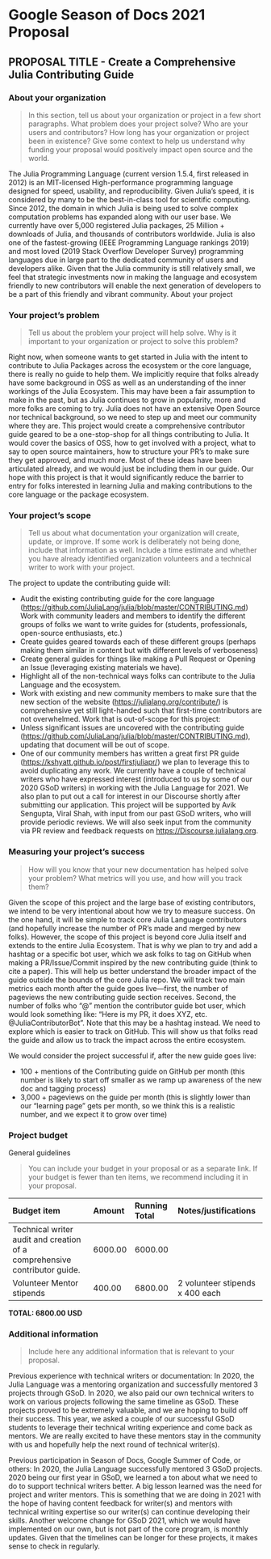 # Google Season of Docs 2021 Proposal

## PROPOSAL TITLE - Create a Comprehensive Julia Contributing Guide

### About your organization

> In this section, tell us about your organization or project in a few short paragraphs. What problem does your project solve? Who are your users and contributors? How long has your organization or project been in existence? Give some context to help us understand why funding your proposal would positively impact open source and the world.

The Julia Programming Language (current version 1.5.4, first released in 2012) is an MIT-licensed High-performance programming language designed for speed, usability, and reproducibility. Given Julia’s speed, it is considered by many to be the best-in-class tool for scientific computing. Since 2012, the domain in which Julia is being used to solve complex computation problems has expanded along with our user base. We currently have over 5,000 registered Julia packages, 25 Million + downloads of Julia, and thousands of contributors worldwide. Julia is also one of the fastest-growing (IEEE Programming Language rankings 2019) and most loved (2019 Stack Overflow Developer Survey) programming languages due in large part to the dedicated community of users and developers alike. Given that the Julia community is still relatively small, we feel that strategic investments now in making the language and ecosystem friendly to new contributors will enable the next generation of developers to be a part of this friendly and vibrant community.
About your project

### Your project’s problem

> Tell us about the problem your project will help solve. Why is it important to your organization or project to solve this problem?

Right now, when someone wants to get started in Julia with the intent to contribute to Julia Packages across the ecosystem or the core language, there is really no guide to help them. We implicitly require that folks already have some background in OSS as well as an understanding of the inner workings of the Julia Ecosystem. This may have been a fair assumption to make in the past, but as Julia continues to grow in popularity, more and more folks are coming to try. Julia does not have an extensive Open Source nor technical background, so we need to step up and meet our community where they are. This project would create a comprehensive contributor guide geared to be a one-stop-shop for all things contributing to Julia. It would cover the basics of OSS, how to get involved with a project, what to say to open source maintainers, how to structure your PR’s to make sure they get approved, and much more. Most of these ideas have been articulated already, and we would just be including them in our guide. Our hope with this project is that it would significantly reduce the barrier to entry for folks interested in learning Julia and making contributions to the core language or the package ecosystem.

### Your project’s scope

> Tell us about what documentation your organization will create, update, or improve. If some work is deliberately not being done, include that information as well. Include a time estimate and whether you have already identified organization volunteers and a technical writer to work with your project.

The project to update the contributing guide will:

- Audit the existing contributing guide for the core language (https://github.com/JuliaLang/julia/blob/master/CONTRIBUTING.md)
  Work with community leaders and members to identify the different groups of folks we want to write guides for (students, professionals, open-source enthusiasts, etc.)
- Create guides geared towards each of these different groups (perhaps making them similar in content but with different levels of verboseness)
- Create general guides for things like making a Pull Request or Opening an Issue (leveraging existing materials we have).
- Highlight all of the non-technical ways folks can contribute to the Julia Language and the ecosystem.
- Work with existing and new community members to make sure that the new section of the website (https://julialang.org/contribute/) is comprehensive yet still light-handed such that first-time contributors are not overwhelmed.
  Work that is out-of-scope for this project:
- Unless significant issues are uncovered with the contributing guide (https://github.com/JuliaLang/julia/blob/master/CONTRIBUTING.md), updating that document will be out of scope.
- One of our community members has written a great first PR guide (https://kshyatt.github.io/post/firstjuliapr/) we plan to leverage this to avoid duplicating any work.
  We currently have a couple of technical writers who have expressed interest (introduced to us by some of our 2020 GSoD writers) in working with the Julia Language for 2021. We also plan to put out a call for interest in our Discourse shortly after submitting our application. This project will be supported by Avik Sengupta, Viral Shah, with input from our past GSoD writers, who will provide periodic reviews. We will also seek input from the community via PR review and feedback requests on https://Discourse.julialang.org.

### Measuring your project’s success

> How will you know that your new documentation has helped solve your problem? What metrics will you use, and how will you track them?

Given the scope of this project and the large base of existing contributors, we intend to be very intentional about how we try to measure success. On the one hand, it will be simple to track core Julia Language contributors (and hopefully increase the number of PR’s made and merged by new folks). However, the scope of this project is beyond core Julia itself and extends to the entire Julia Ecosystem. That is why we plan to try and add a hashtag or a specific bot user, which we ask folks to tag on GitHub when making a PR/Issue/Commit inspired by the new contributing guide (think to cite a paper). This will help us better understand the broader impact of the guide outside the bounds of the core Julia repo.
We will track two main metrics each month after the guide goes live—first, the number of pageviews the new contributing guide section receives. Second, the number of folks who “@” mention the contributor guide bot user, which would look something like: “Here is my PR, it does XYZ, etc. @JuliaContributorBot”. Note that this may be a hashtag instead. We need to explore which is easier to track on GitHub. This will show us that folks read the guide and allow us to track the impact across the entire ecosystem.

We would consider the project successful if, after the new guide goes live:

- 100 + mentions of the Contributing guide on GitHub per month (this number is likely to start off smaller as we ramp up awareness of the new doc and tagging process)
- 3,000 + pageviews on the guide per month (this is slightly lower than our “learning page” gets per month, so we think this is a realistic number, and we expect it to grow over time)

### Project budget

General guidelines

> You can include your budget in your proposal or as a separate link. If your budget is fewer than ten items, we recommend including it in your proposal.

| Budget item                                                               | Amount  | Running Total | Notes/justifications            |
| :------------------------------------------------------------------------ | :------ | :------------ | :------------------------------ |
| Technical writer audit and creation of a comprehensive contributor guide. | 6000.00 | 6000.00       |
| Volunteer Mentor stipends                                                 | 400.00  | 6800.00       | 2 volunteer stipends x 400 each |

**TOTAL: 6800.00 USD**

### Additional information

> Include here any additional information that is relevant to your proposal.

Previous experience with technical writers or documentation: In 2020, the Julia Language was a mentoring organization and successfully mentored 3 projects through GSoD. In 2020, we also paid our own technical writers to work on various projects following the same timeline as GSoD. These projects proved to be extremely valuable, and we are hoping to build off their success. This year, we asked a couple of our successful GSoD students to leverage their technical writing experience and come back as mentors. We are really excited to have these mentors stay in the community with us and hopefully help the next round of technical writer(s).

Previous participation in Season of Docs, Google Summer of Code, or others: In 2020, the Julia Language successfully mentored 3 GSoD projects. 2020 being our first year in GSoD, we learned a ton about what we need to do to support technical writers better. A big lesson learned was the need for project and writer mentors. This is something that we are doing in 2021 with the hope of having content feedback for writer(s) and mentors with technical writing expertise so our writer(s) can continue developing their skills. Another welcome change for GSoD 2021, which we would have implemented on our own, but is not part of the core program, is monthly updates. Given that the timelines can be longer for these projects, it makes sense to check in regularly.
